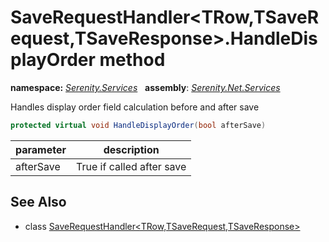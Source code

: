 # SaveRequestHandler&lt;TRow,TSaveRequest,TSaveResponse&gt;.HandleDisplayOrder method
**namespace:** *[Serenity.Services](../../README.md#serenity.services-namespace)*   **assembly**: *[Serenity.Net.Services](../../README.md)*

Handles display order field calculation before and after save

```csharp
protected virtual void HandleDisplayOrder(bool afterSave)
```

| parameter | description |
| --- | --- |
| afterSave | True if called after save |

## See Also

* class [SaveRequestHandler&lt;TRow,TSaveRequest,TSaveResponse&gt;](../SaveRequestHandler-3.md)